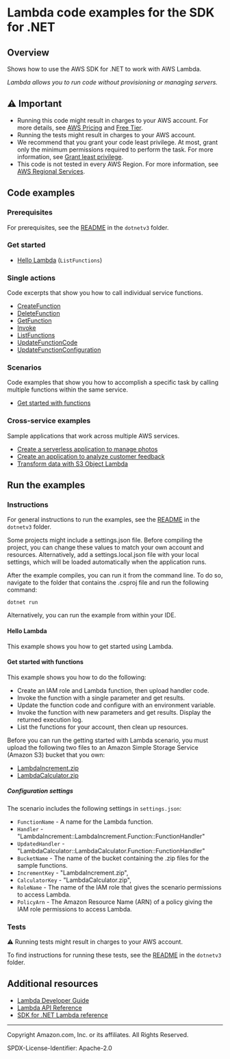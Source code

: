 # Lambda code examples for the SDK for .NET

## Overview

Shows how to use the AWS SDK for .NET to work with AWS Lambda.

<!--custom.overview.start-->
<!--custom.overview.end-->

_Lambda allows you to run code without provisioning or managing servers._

## ⚠ Important

* Running this code might result in charges to your AWS account. For more details, see [AWS Pricing](https://aws.amazon.com/pricing/) and [Free Tier](https://aws.amazon.com/free/).
* Running the tests might result in charges to your AWS account.
* We recommend that you grant your code least privilege. At most, grant only the minimum permissions required to perform the task. For more information, see [Grant least privilege](https://docs.aws.amazon.com/IAM/latest/UserGuide/best-practices.html#grant-least-privilege).
* This code is not tested in every AWS Region. For more information, see [AWS Regional Services](https://aws.amazon.com/about-aws/global-infrastructure/regional-product-services).

<!--custom.important.start-->
<!--custom.important.end-->

## Code examples

### Prerequisites

For prerequisites, see the [README](../README.md#Prerequisites) in the `dotnetv3` folder.


<!--custom.prerequisites.start-->
<!--custom.prerequisites.end-->

### Get started

- [Hello Lambda](Actions/HelloLambda.cs#L4) (`ListFunctions`)


### Single actions

Code excerpts that show you how to call individual service functions.

- [CreateFunction](Actions/LambdaWrapper.cs#L26)
- [DeleteFunction](Actions/LambdaWrapper.cs#L72)
- [GetFunction](Actions/LambdaWrapper.cs#L96)
- [Invoke](Actions/LambdaWrapper.cs#L116)
- [ListFunctions](Actions/LambdaWrapper.cs#L143)
- [UpdateFunctionCode](Actions/LambdaWrapper.cs#L164)
- [UpdateFunctionConfiguration](Actions/LambdaWrapper.cs#L192)

### Scenarios

Code examples that show you how to accomplish a specific task by calling multiple
functions within the same service.

- [Get started with functions](Actions/LambdaWrapper.cs)

### Cross-service examples

Sample applications that work across multiple AWS services.

- [Create a serverless application to manage photos](../cross-service/PhotoAssetManager)
- [Create an application to analyze customer feedback](../cross-service/FeedbackSentimentAnalyzer)
- [Transform data with S3 Object Lambda](../cross-service/S3ObjectLambdaFunction)


<!--custom.examples.start-->
<!--custom.examples.end-->

## Run the examples

### Instructions

For general instructions to run the examples, see the
[README](../README.md#building-and-running-the-code-examples) in the `dotnetv3` folder.

Some projects might include a settings.json file. Before compiling the project,
you can change these values to match your own account and resources. Alternatively,
add a settings.local.json file with your local settings, which will be loaded automatically
when the application runs.

After the example compiles, you can run it from the command line. To do so, navigate to
the folder that contains the .csproj file and run the following command:

```
dotnet run
```

Alternatively, you can run the example from within your IDE.


<!--custom.instructions.start-->
<!--custom.instructions.end-->

#### Hello Lambda

This example shows you how to get started using Lambda.



#### Get started with functions

This example shows you how to do the following:

- Create an IAM role and Lambda function, then upload handler code.
- Invoke the function with a single parameter and get results.
- Update the function code and configure with an environment variable.
- Invoke the function with new parameters and get results. Display the returned execution log.
- List the functions for your account, then clean up resources.

<!--custom.scenario_prereqs.lambda_Scenario_GettingStartedFunctions.start-->
<!--custom.scenario_prereqs.lambda_Scenario_GettingStartedFunctions.end-->


<!--custom.scenarios.lambda_Scenario_GettingStartedFunctions.start-->
Before you can run the getting started with Lambda scenario, you must upload
the following two files to an Amazon Simple Storage Service (Amazon S3) bucket that you
own:

 * [LambdaIncrement.zip](LambdaIncrement.zip)
 * [LambdaCalculator.zip](LambdaCalculator.zip)
 
##### Configuration settings

The scenario includes the following settings in `settings.json`:

 * `FunctionName` - A name for the Lambda function.
 * `Handler` - "LambdaIncrement::LambdaIncrement.Function::FunctionHandler"
 * `UpdatedHandler` - "LambdaCalculator::LambdaCalculator.Function::FunctionHandler"
 * `BucketName` - The name of the bucket containing the .zip files for the sample functions.
 * `IncrementKey` - "LambdaIncrement.zip",
 * `CalculatorKey` - "LambdaCalculator.zip",
 * `RoleName` - The name of the IAM role that gives the scenario permissions to access Lambda.
 * `PolicyArn` - The Amazon Resource Name (ARN) of a policy giving the IAM role permissions to access Lambda.
<!--custom.scenarios.lambda_Scenario_GettingStartedFunctions.end-->

### Tests

⚠ Running tests might result in charges to your AWS account.


To find instructions for running these tests, see the [README](../README.md#Tests)
in the `dotnetv3` folder.



<!--custom.tests.start-->
<!--custom.tests.end-->

## Additional resources

- [Lambda Developer Guide](https://docs.aws.amazon.com/lambda/latest/dg/welcome.html)
- [Lambda API Reference](https://docs.aws.amazon.com/lambda/latest/dg/API_Reference.html)
- [SDK for .NET Lambda reference](https://docs.aws.amazon.com/sdkfornet/v3/apidocs/items/Lambda/NLambda.html)

<!--custom.resources.start-->
<!--custom.resources.end-->

---

Copyright Amazon.com, Inc. or its affiliates. All Rights Reserved.

SPDX-License-Identifier: Apache-2.0